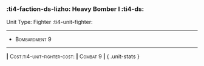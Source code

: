 ### :ti4-faction-ds-lizho: **Heavy Bomber I** :ti4-ds:

Unit Type: Fighter :ti4-unit-fighter:

---

* <span style="font-variant:small-caps;">Bombardment 9</span> 

---

__|__ <span style="font-variant:small-caps;">Cost:ti4-unit-fighter-cost:</span> __|__ <span style="font-variant:small-caps;">Combat 9</span> __|__
{ .unit-stats }
